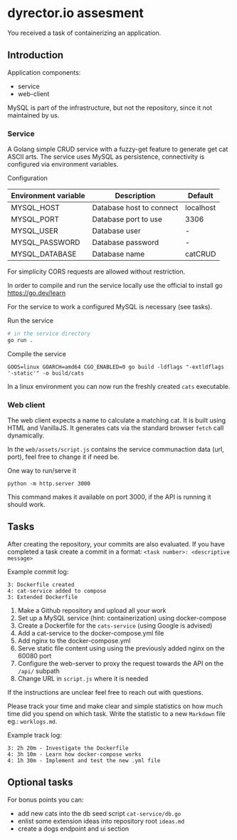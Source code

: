 # dyrector.io assesment

You received a task of containerizing an application.

## Introduction

Application components:
 - service
 - web-client

MySQL is part of the infrastructure, but not the repository, since it not maintained by us.


### Service

A Golang simple CRUD service with a fuzzy-get feature to generate get cat ASCII arts. The service uses MySQL as persistence, connectivity is configured via environment variables.

Configuration

| Environment variable | Description              | Default   |
| -------------------- | ------------------------ | --------- |
| MYSQL_HOST           | Database host to connect | localhost |
| MYSQL_PORT           | Database port to use     | 3306      |
| MYSQL_USER           | Database user            | -         |
| MYSQL_PASSWORD       | Database password        | -         |
| MYSQL_DATABASE       | Database name            | catCRUD   |

For simplicity CORS requests are allowed without restriction.

In order to compile and run the service locally use the official to install go
https://go.dev/learn

For the service to work a configured MySQL is necessary (see tasks).

Run the service 
``` sh
# in the service directory
go run .
```


Compile the service
```
GOOS=linux GOARCH=amd64 CGO_ENABLED=0 go build -ldflags "-extldflags '-static'" -o build/cats
```

In a linux environment you can now run the freshly created `cats` executable.


### Web client

The web client expects a name to calculate a matching cat.
It is built using HTML and VanillaJS.
It generates cats via the standard browser `fetch` call dynamically.

In the `web/assets/script.js` contains the service communaction data (url, port),
feel free to change it if need be.

One way to run/serve it
```
python -m http.server 3000
```
This command makes it available on port 3000, if the API is running it should work.
## Tasks

After creating the repository, your commits are also evaluated.
If you have completed a task create a commit in a format: `<task number>: <descriptive message>`

Example commit log:
```
3: Dockerfile created
4: cat-service added to compose
3: Extended Dockerfile 
```

1. Make a Github repository and upload all your work
2. Set up a MySQL service (hint: containerization) using docker-compose
3. Create a Dockerfile for the  `cats-service` (using Google is advised)
4. Add a cat-service to the docker-compose.yml file 
5. Add nginx to the docker-compose.yml
6. Serve static file content using using the previously added nginx on the 60080 port
7. Configure the web-server to proxy the request towards the API on the `/api/` subpath
8. Change URL in `script.js` where it is needed


If the instructions are unclear feel free to reach out with questions.

Please track your time and make clear and simple statistics on how much time did you spend on which task. Write the statistic to a new `Markdown` file eg.: `worklogs.md`.

Example track log:
```
3: 2h 20m - Investigate the Dockerfile
4: 3h 10m - Learn how docker-compose works
4: 1h 30m - Implement and test the new .yml file
```

## Optional tasks
For bonus points you can:
- add new cats into the db seed script `cat-service/db.go`
- enlist some extension ideas into repository root `ideas.md`
- create a dogs endpoint and ui section
